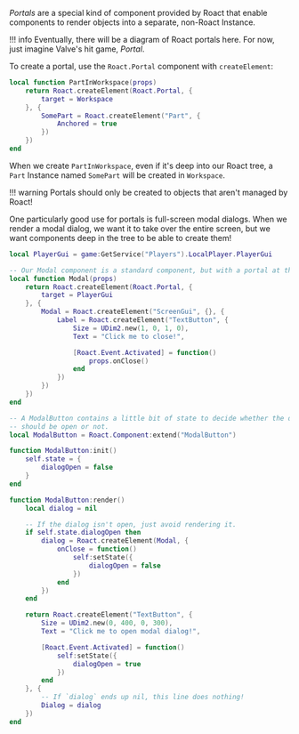 *Portals* are a special kind of component provided by Roact that enable components to render objects into a separate, non-Roact Instance.

!!! info
	Eventually, there will be a diagram of Roact portals here. For now, just imagine Valve's hit game, *Portal*.

To create a portal, use the `Roact.Portal` component with `createElement`:

```lua
local function PartInWorkspace(props)
	return Roact.createElement(Roact.Portal, {
		target = Workspace
	}, {
		SomePart = Roact.createElement("Part", {
			Anchored = true
		})
	})
end
```

When we create `PartInWorkspace`, even if it's deep into our Roact tree, a `Part` Instance named `SomePart` will be created in `Workspace`.

!!! warning
	Portals should only be created to objects that aren't managed by Roact!

One particularly good use for portals is full-screen modal dialogs. When we render a modal dialog, we want it to take over the entire screen, but we want components deep in the tree to be able to create them!

```lua
local PlayerGui = game:GetService("Players").LocalPlayer.PlayerGui

-- Our Modal component is a standard component, but with a portal at the top!
local function Modal(props)
	return Roact.createElement(Roact.Portal, {
		target = PlayerGui
	}, {
		Modal = Roact.createElement("ScreenGui", {}, {
			Label = Roact.createElement("TextButton", {
				Size = UDim2.new(1, 0, 1, 0),
				Text = "Click me to close!",

				[Roact.Event.Activated] = function()
					props.onClose()
				end
			})
		})
	})
end

-- A ModalButton contains a little bit of state to decide whether the dialog
-- should be open or not.
local ModalButton = Roact.Component:extend("ModalButton")

function ModalButton:init()
	self.state = {
		dialogOpen = false
	}
end

function ModalButton:render()
	local dialog = nil

	-- If the dialog isn't open, just avoid rendering it.
	if self.state.dialogOpen then
		dialog = Roact.createElement(Modal, {
			onClose = function()
				self:setState({
					dialogOpen = false
				})
			end
		})
	end

	return Roact.createElement("TextButton", {
		Size = UDim2.new(0, 400, 0, 300),
		Text = "Click me to open modal dialog!",

		[Roact.Event.Activated] = function()
			self:setState({
				dialogOpen = true
			})
		end
	}, {
		-- If `dialog` ends up nil, this line does nothing!
		Dialog = dialog
	})
end
```